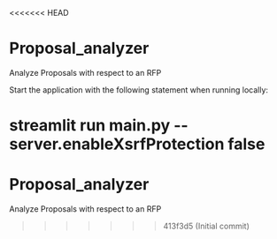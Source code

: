 <<<<<<< HEAD
# Proposal_analyzer
Analyze Proposals with respect to an RFP

Start the application with the following statement when running locally:

streamlit run main.py --server.enableXsrfProtection false
=======
# Proposal_analyzer
Analyze Proposals with respect to an RFP
>>>>>>> 413f3d5 (Initial commit)
